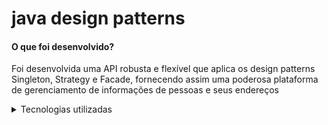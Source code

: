 # java design patterns
<h4>O que foi desenvolvido?</h4>

Foi desenvolvida uma API robusta e flexível que aplica os design patterns Singleton, Strategy e Facade, fornecendo assim uma poderosa plataforma de gerenciamento de informações de pessoas e seus endereços

<details>
  <summary>Tecnologias utilizadas</summary>
<br>
  
- Java
- IntelliJ IDEA
- Spring Framework
  
</details>
